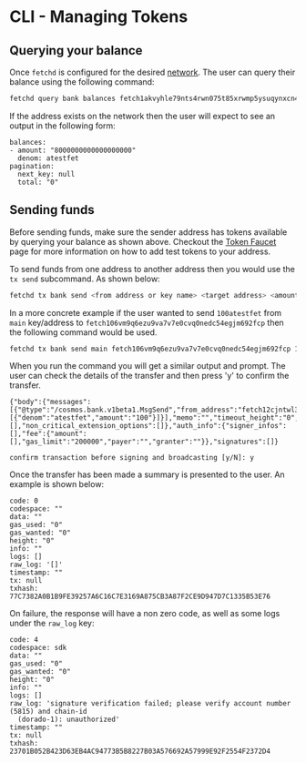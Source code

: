 # CLI - Managing Tokens

## Querying your balance

Once `fetchd` is configured for the desired [network](../cli-introduction/). The user can query their balance using the following command:

```bash
fetchd query bank balances fetch1akvyhle79nts4rwn075t85xrwmp5ysuqynxcn4
```

If the address exists on the network then the user will expect to see an output in the following form:

```text
balances:
- amount: "8000000000000000000"
  denom: atestfet
pagination:
  next_key: null
  total: "0"
```


## Sending funds

Before sending funds, make sure the sender address has tokens available by querying your balance as shown above. Checkout the [Token Faucet](../faucet/) page for more information on how to add test tokens to your address.

To send funds from one address to another address then you would use the `tx send` subcommand. As shown below:

```bash
fetchd tx bank send <from address or key name> <target address> <amount>
```

In a more concrete example if the user wanted to send `100atestfet` from `main` key/address to `fetch106vm9q6ezu9va7v7e0cvq0nedc54egjm692fcp` then the following command would be used.

```bash
fetchd tx bank send main fetch106vm9q6ezu9va7v7e0cvq0nedc54egjm692fcp 100atestfet
```

When you run the command you will get a similar output and prompt. The user can check the details of the transfer and then press 'y' to confirm the transfer.

```text
{"body":{"messages":[{"@type":"/cosmos.bank.v1beta1.MsgSend","from_address":"fetch12cjntwl32dry7fxck8qlgxq6na3fk5juwjdyy3","to_address":"fetch1hph8kd54gl6qk0hy5rl08qw9gcr4vltmk3w02v","amount":[{"denom":"atestfet","amount":"100"}]}],"memo":"","timeout_height":"0","extension_options":[],"non_critical_extension_options":[]},"auth_info":{"signer_infos":[],"fee":{"amount":[],"gas_limit":"200000","payer":"","granter":""}},"signatures":[]}

confirm transaction before signing and broadcasting [y/N]: y
```

Once the transfer has been made a summary is presented to the user. An example is shown below:

```text
code: 0
codespace: ""
data: ""
gas_used: "0"
gas_wanted: "0"
height: "0"
info: ""
logs: []
raw_log: '[]'
timestamp: ""
tx: null
txhash: 77C7382A0B1B9FE39257A6C16C7E3169A875CB3A87F2CE9D947D7C1335B53E76
```

On failure, the response will have a non zero code, as well as some logs under the `raw_log` key:

```text
code: 4
codespace: sdk
data: ""
gas_used: "0"
gas_wanted: "0"
height: "0"
info: ""
logs: []
raw_log: 'signature verification failed; please verify account number (5815) and chain-id
  (dorado-1): unauthorized'
timestamp: ""
tx: null
txhash: 23701B052B423D63EB4AC94773B5B8227B03A576692A57999E92F2554F2372D4
```
